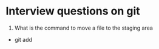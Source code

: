 # Interview questions on git

1. What is the command to move a file to the staging area
- git add <file-name>